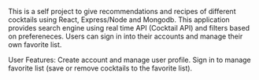 This is a self project to give recommendations and recipes of different cocktails using React, Express/Node and Mongodb.
This application provides search engine using real time API (Cocktail API) and filters based on prefereneces.
Users can sign in into their accounts and manage their own favorite list.

User Features:
Create account and manage user profile.
Sign in to manage favorite list (save or remove cocktails to the favorite list).

